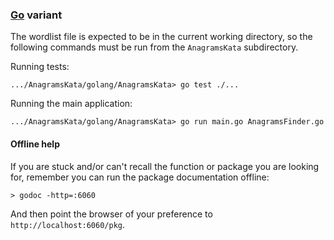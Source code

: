 ### [Go](https://golang.org) variant

The wordlist file is expected to be in the current working directory, so the following commands must be run from the ```AnagramsKata``` subdirectory.

Running tests:
```
.../AnagramsKata/golang/AnagramsKata> go test ./...
```


Running the main application:
```
.../AnagramsKata/golang/AnagramsKata> go run main.go AnagramsFinder.go
```

#### Offline help

If you are stuck and/or can't recall the function or package you are looking for, remember you can run the package documentation offline:

```
> godoc -http=:6060
```
And then point the browser of your preference to ```http://localhost:6060/pkg```.
